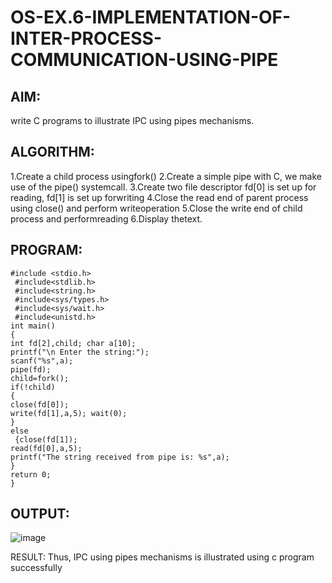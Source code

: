 # OS-EX.6-IMPLEMENTATION-OF-INTER-PROCESS-COMMUNICATION-USING-PIPE

## AIM:
write C programs to illustrate IPC using pipes mechanisms.
## ALGORITHM:
1.Create a child process usingfork()
2.Create a simple pipe with C, we make use of the pipe() systemcall.
3.Create two file descriptor fd[0] is set up for reading, fd[1] is set up forwriting
4.Close the read end of parent process using close() and perform writeoperation
5.Close the write end of child process and performreading
6.Display thetext.
## PROGRAM:
```
#include <stdio.h>
 #include<stdlib.h>
 #include<string.h>
 #include<sys/types.h>
 #include<sys/wait.h>
 #include<unistd.h>
int main()
{
int fd[2],child; char a[10];
printf("\n Enter the string:");
scanf("%s",a);
pipe(fd);
child=fork();
if(!child)
{
close(fd[0]);
write(fd[1],a,5); wait(0);
}
else
 {close(fd[1]);
read(fd[0],a,5);
printf("The string received from pipe is: %s",a);
}
return 0;
}
```
## OUTPUT:

![image](https://github.com/MIRUDHULA-DHANARAJ/OS-EX.6-IMPLEMENTATION-OF-INTER-PROCESS-COMMUNICATION-USING-PIPE/assets/94828147/89b41d2f-ebf9-40e5-bff8-cf35a362c1af)

RESULT:
Thus, IPC using pipes mechanisms is illustrated using c program successfully
